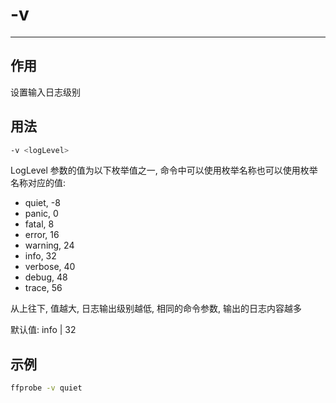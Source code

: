 # -v

---

## 作用

设置输入日志级别

## 用法

```bash
-v <logLevel>
```

LogLevel 参数的值为以下枚举值之一, 命令中可以使用枚举名称也可以使用枚举名称对应的值:

- quiet, -8
- panic, 0
- fatal, 8
- error, 16
- warning, 24
- info, 32
- verbose, 40
- debug, 48
- trace, 56

从上往下, 值越大, 日志输出级别越低, 相同的命令参数, 输出的日志内容越多

默认值: info | 32

## 示例

```bash
ffprobe -v quiet
```

